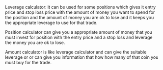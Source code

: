 

Leverage calculator: it can be used for some positions which gives it entry price and stop loss price with the amount of money you want to spend for the position and the amount of money you are ok to lose and it keeps you the appropriate leverage to use for that trade.


Position calculator can give you a appropriate amount of money that you must invest  for position with the entry price and a stop loss and leverage the money you are  ok to lose.


Amount calculator is like leverage calculator and can give the suitable leverage or or can give you information that how how many of that coin you must buy for the trade.
